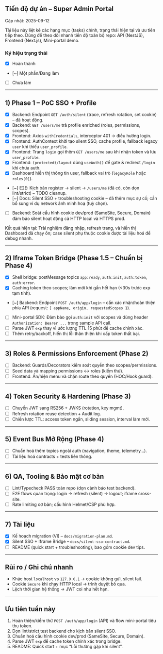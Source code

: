 ## Tiến độ dự án – Super Admin Portal

Cập nhật: 2025-09-12

Tài liệu này liệt kê các hạng mục (tasks) chính, trạng thái hiện tại và ưu tiên tiếp theo. Dùng để theo dõi nhanh tiến độ toàn bộ repo: API (NestJS), Frontend (Next.js), Mini-portal demo.

### Ký hiệu trạng thái
- [x] Hoàn thành
- [~] Một phần/Đang làm
- [ ] Chưa làm

---

## 1) Phase 1 – PoC SSO + Profile
- [x] Backend: Endpoint `GET /auth/silent` (trace, refresh rotation, set cookie) – đã hoạt động.
- [x] Backend: `GET /users/me` trả profile enriched (roles, permissions, scopes).
- [x] Frontend: Axios `withCredentials`, interceptor 401 → điều hướng login.
- [x] Frontend: AuthContext khởi tạo silent SSO, cache profile, fallback legacy `user` khi thiếu `user_profile`.
- [x] Frontend: Trang `login` gọi thêm `GET /users/me` sau khi nhận token và lưu `user_profile`.
- [x] Frontend: `(protected)/layout` dùng `useAuth()` để gate & redirect `/login` khi chưa auth.
- [x] Dashboard hiển thị thông tin user, fallback vai trò (`legacyRole` hoặc `roles[0]`).
- [~] E2E: Kịch bản register → silent → `/users/me` (đã có, còn dọn lint/strict) – TODO cleanup.
- [~] Docs: Silent SSO + troubleshooting cookie – đã thêm mục sự cố; cần bổ sung ví dụ network ảnh minh hoạ (tuỳ chọn).
- [ ] Backend: Soát cấu hình cookie dev/prod (SameSite, Secure, Domain) đảm bảo silent hoạt động cả HTTP local và HTTPS prod.

Kết quả hiện tại: Trải nghiệm đăng nhập, refresh trang, và hiển thị Dashboard đã chạy ổn; case silent phụ thuộc cookie được tài liệu hoá để debug nhanh.

---

## 2) Iframe Token Bridge (Phase 1.5 – Chuẩn bị Phase 4)
- [x] Shell bridge: postMessage topics `app:ready`, `auth:init`, `auth:token`, `auth:error`.
- [x] Caching token theo scopes; làm mới khi gần hết hạn (<30s trước exp tạm tính).
- [~] Backend: Endpoint `POST /auth/app/login` – cần xác nhận/hoàn thiện phía API (request: `{ appName, origin, requestedScopes }`).
- [ ] Mini-portal SDK: Đảm bảo gọi `auth:init` với scopes và dùng header `Authorization: Bearer ...` trong sample API call.
- [ ] Parse JWT `exp` thay vì ước lượng TTL 15 phút để cache chính xác.
- [ ] Thêm retry/backoff, hiển thị lỗi thân thiện khi cấp token thất bại.

---

## 3) Roles & Permissions Enforcement (Phase 2)
- [ ] Backend: Guards/Decorators kiểm soát quyền theo scopes/permissions.
- [ ] Seed data và mapping permissions ↔ roles (kiểm thử).
- [ ] Frontend: Ẩn/hiện menu và chặn route theo quyền (HOC/Hook guard).

---

## 4) Token Security & Hardening (Phase 3)
- [ ] Chuyển JWT sang RS256 + JWKS (rotation, key mgmt).
- [ ] Refresh rotation reuse detection + Audit log.
- [ ] Chiến lược TTL: access token ngắn, sliding session, interval làm mới.

---

## 5) Event Bus Mở Rộng (Phase 4)
- [ ] Chuẩn hoá thêm topics ngoài auth (navigation, theme, telemetry…).
- [ ] Tài liệu hoá contracts + tests liên thông.

---

## 6) QA, Tooling & Bảo mật cơ bản
- [ ] Lint/Typecheck PASS toàn repo (dọn cảnh báo test backend).
- [ ] E2E flows quan trọng: login → refresh (silent) → logout; iframe cross-site.
- [ ] Rate limiting cơ bản; cấu hình Helmet/CSP phù hợp.

---

## 7) Tài liệu
- [x] Kế hoạch migration (VI) – `docs/migration-plan.md`.
- [x] Silent SSO + Iframe Bridge – `docs/silent-sso-contract.md`.
- [ ] README (quick start + troubleshooting), bao gồm cookie dev tips.

---

## Rủi ro / Ghi chú nhanh
- Khác host `localhost` vs `127.0.0.1` → cookie không gửi, silent fail.
- Cookie `Secure` khi chạy HTTP local → trình duyệt bỏ qua.
- Lệch thời gian hệ thống → JWT coi như hết hạn.

---

## Ưu tiên tuần này
1) Hoàn thiện/kiểm thử `POST /auth/app/login` (API) và flow mini-portal tiêu thụ token.
2) Dọn lint/strict test backend cho kịch bản silent SSO.
3) Chuẩn hoá cấu hình cookie dev/prod (SameSite, Secure, Domain).
4) Parse JWT `exp` để cache token chính xác trong bridge.
5) README: Quick start + mục “Lỗi thường gặp khi silent”.
